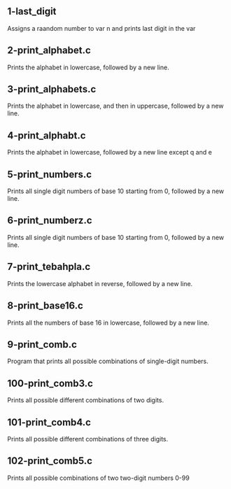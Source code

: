 ## 1-last_digit 

Assigns a raandom number to var n and prints last digit in the var

## 2-print_alphabet.c 

Prints the alphabet in lowercase, followed by a new line.

## 3-print_alphabets.c

Prints the alphabet in lowercase, and then in uppercase, followed by a new line.

## 4-print_alphabt.c

Prints the alphabet in lowercase, followed by a new line except q and e

## 5-print_numbers.c

Prints all single digit numbers of base 10 starting from 0, followed by a new line.

## 6-print_numberz.c 

Prints all single digit numbers of base 10 starting from 0, followed by a new line.

## 7-print_tebahpla.c

Prints the lowercase alphabet in reverse, followed by a new line.

## 8-print_base16.c

Prints all the numbers of base 16 in lowercase, followed by a new line.

## 9-print_comb.c

Program that prints all possible combinations of single-digit numbers.

## 100-print_comb3.c

Prints all possible different combinations of two digits.

## 101-print_comb4.c

Prints all possible different combinations of three digits.

## 102-print_comb5.c

Prints all possible combinations of two two-digit numbers 0-99

